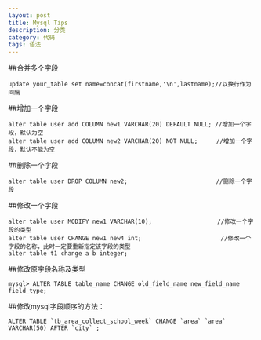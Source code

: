 ```yaml
---
layout: post
title: Mysql Tips
description: 分类
category: 代码
tags: 语法
---
```

##合并多个字段

    update your_table set name=concat(firstname,'\n',lastname);//以换行作为间隔
##增加一个字段

    alter table user add COLUMN new1 VARCHAR(20) DEFAULT NULL; //增加一个字段，默认为空
    alter table user add COLUMN new2 VARCHAR(20) NOT NULL; 　　 //增加一个字段，默认不能为空

##删除一个字段

    alter table user DROP COLUMN new2; 　　　　　　　　　　　　　　 //删除一个字段

##修改一个字段

    alter table user MODIFY new1 VARCHAR(10); 　　　　　　　　　　 //修改一个字段的类型
    alter table user CHANGE new1 new4 int;　　　　　　　　　　　　　 //修改一个字段的名称，此时一定要重新指定该字段的类型
    alter table t1 change a b integer;
   
##修改原字段名称及类型

    mysql> ALTER TABLE table_name CHANGE old_field_name new_field_name field_type;  
##修改mysql字段顺序的方法：

    ALTER TABLE `tb_area_collect_school_week` CHANGE `area` `area` VARCHAR(50) AFTER `city` ;  